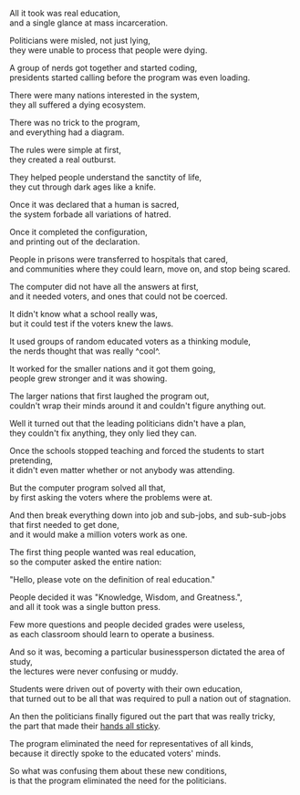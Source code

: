 All it took was real education,\
and a single glance at mass incarceration.

Politicians were misled, not just lying,\
they were unable to process that people were dying.

A group of nerds got together and started coding,\
presidents started calling before the program was even loading.

There were many nations interested in the system,\
they all suffered a dying ecosystem.

There was no trick to the program,\
and everything had a diagram.

The rules were simple at first,\
they created a real outburst.

They helped people understand the sanctity of life,\
they cut through dark ages like a knife.

Once it was declared that a human is sacred,\
the system forbade all variations of hatred.

Once it completed the configuration,\
and printing out of the declaration.

People in prisons were transferred to hospitals that cared,\
and communities where they could learn, move on, and stop being scared.

The computer did not have all the answers at first,\
and it needed voters, and ones that could not be coerced.

It didn't know what a school really was,\
but it could test if the voters knew the laws.

It used groups of random educated voters as a thinking module,\
the nerds thought that was really ^cool^.

It worked for the smaller nations and it got them going,\
people grew stronger and it was showing.

The larger nations that first laughed the program out,\
couldn't wrap their minds around it and couldn't figure anything out.

Well it turned out that the leading politicians didn't have a plan,\
they couldn't fix anything, they only lied they can.

Once the schools stopped teaching and forced the students to start pretending,\
it didn't even matter whether or not anybody was attending.

But the computer program solved all that,\
by first asking the voters where the problems were at.

And then break everything down into job and sub-jobs, and sub-sub-jobs that first needed to get done,\
and it would make a million voters work as one.

The first thing people wanted was real education,\
so the computer asked the entire nation:

"Hello, please vote on the definition of real education."

People decided it was "Knowledge, Wisdom, and Greatness.",\
and all it took was a single button press.

Few more questions and people decided grades were useless,\
as each classroom should learn to operate a business.

And so it was, becoming a particular businessperson dictated the area of study,\
the lectures were never confusing or muddy.

Students were driven out of poverty with their own education,\
that turned out to be all that was required to pull a nation out of stagnation.

An then the politicians finally figured out the part that was really tricky,\
the part that made their [hands all sticky](https://en.wikipedia.org/wiki/List_of_American_state_and_local_politicians_convicted_of_crimes).

The program eliminated the need for representatives of all kinds,\
because it directly spoke to the educated voters' minds.

So what was confusing them about these new conditions,\
is that the program eliminated the need for the politicians.
